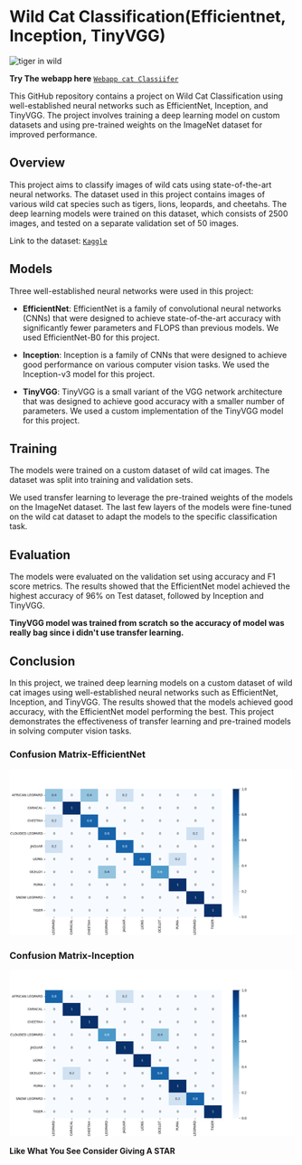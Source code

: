 # Wild Cat Classification(Efficientnet, Inception, TinyVGG)

![tiger in wild](https://www.goodnet.org/photos/281x197/31189_hd.jpg)

**Try The webapp here** [`Webapp cat Classiifer`](https://wild-cat-classifier-harikris.streamlit.app/)

This GitHub repository contains a project on Wild Cat Classification using well-established neural networks such as EfficientNet, Inception, and TinyVGG. The project involves training a deep learning model on custom datasets and using pre-trained weights on the ImageNet dataset for improved performance.

## Overview

This project aims to classify images of wild cats using state-of-the-art neural networks. The dataset used in this project contains images of various wild cat species such as tigers, lions, leopards, and cheetahs. The deep learning models were trained on this dataset, which consists of 2500 images, and tested on a separate validation set of 50 images.

Link to the dataset: [`Kaggle`](https://www.kaggle.com/datasets/gpiosenka/cats-in-the-wild-image-classification)

## Models

Three well-established neural networks were used in this project:

- **EfficientNet**: EfficientNet is a family of convolutional neural networks (CNNs) that were designed to achieve state-of-the-art accuracy with significantly fewer parameters and FLOPS than previous models. We used EfficientNet-B0 for this project.

- **Inception**: Inception is a family of CNNs that were designed to achieve good performance on various computer vision tasks. We used the Inception-v3 model for this project.

- **TinyVGG**: TinyVGG is a small variant of the VGG network architecture that was designed to achieve good accuracy with a smaller number of parameters. We used a custom implementation of the TinyVGG model for this project.

## Training

The models were trained on a custom dataset of wild cat images. The dataset was split into training and validation sets.

We used transfer learning to leverage the pre-trained weights of the models on the ImageNet dataset. The last few layers of the models were fine-tuned on the wild cat dataset to adapt the models to the specific classification task.

## Evaluation

The models were evaluated on the validation set using accuracy and F1 score metrics. The results showed that the EfficientNet model achieved the highest accuracy of 96% on Test dataset, followed by Inception and TinyVGG.

**TinyVGG model was trained from scratch so the accuracy of model was really bag since i didn't use transfer learning.**

## Conclusion

In this project, we trained deep learning models on a custom dataset of wild cat images using well-established neural networks such as EfficientNet, Inception, and TinyVGG. The results showed that the models achieved good accuracy, with the EfficientNet model performing the best. This project demonstrates the effectiveness of transfer learning and pre-trained models in solving computer vision tasks.

### Confusion Matrix-EfficientNet
![](cmatrixEffnet.png)

### Confusion Matrix-Inception
![](cmatrixInception.png)



**Like What You See Consider Giving A STAR**
